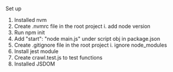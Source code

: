 Set up
1. Installed nvm
2. Create .nvmrc file in the root project
    i. add node version 
3. Run npm init
4. Add "start": "node main.js" under script obj in package.json
5. Create .gitignore file in the root project
    i. ignore node_modules
6. Install jest module
7. Create crawl.test.js to test functions
8. Installed JSDOM
